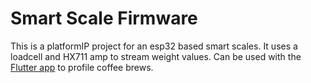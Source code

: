 # Smart Scale Firmware

This is a platformIP project for an esp32 based smart scales. It uses a loadcell and HX711 amp to stream weight values. Can be used with the [Flutter app](https://github.com/vkorotk0v/smart_scale_app) to profile coffee brews.
